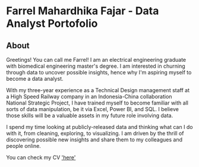 # Farrel Mahardhika Fajar - Data Analyst Portofolio
## About
Greetings! You can call me Farrel! 
I am an electrical engineering graduate with biomedical engineering master's degree. 
I am interested in churning through data to uncover possible insights, hence why I'm aspiring myself to become a data analyst.

With my three-year experience as a Technical Design management staff at a High Speed Railway company in an Indonesia-China collaboration National Strategic Project, I have trained myself to become familiar with all sorts of data manipulation, be it via Excel, Power BI, and SQL. I believe those skills will be a valuable assets in my future role involving data.

I spend my time looking at publicly-released data and thinking what can I do with it, from cleaning, exploring, to visualizing. I am driven by the thrill of discovering possible new insights and share them to my colleagues and people online.

You can check my CV ['here'](https://github.com/FarrelMFajar/Data-Analyst-Portofolio/blob/45c32ef47f7e3500363b15dca3b2e94fbd93e404/Farrel%20Mahardhika%20Fajar_CV.pdf)

